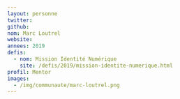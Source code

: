 ```yaml
---
layout: personne
twitter:
github:
nom: Marc Loutrel
website:
annees: 2019
defis:
  - nom: Mission Identité Numérique
    site: /defis/2019/mission-identite-numerique.html
profil: Mentor
images:
  - /img/communaute/marc-loutrel.png
---
```

